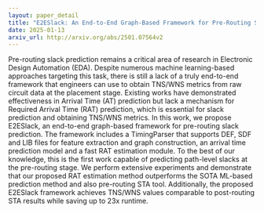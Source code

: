 ```yaml
---
layout: paper_detail
title: "E2ESlack: An End-to-End Graph-Based Framework for Pre-Routing Slack Prediction"
date: 2025-01-13
arxiv_url: http://arxiv.org/abs/2501.07564v2
---
```


Pre-routing slack prediction remains a critical area of research in Electronic Design Automation (EDA). Despite numerous machine learning-based approaches targeting this task, there is still a lack of a truly end-to-end framework that engineers can use to obtain TNS/WNS metrics from raw circuit data at the placement stage. Existing works have demonstrated effectiveness in Arrival Time (AT) prediction but lack a mechanism for Required Arrival Time (RAT) prediction, which is essential for slack prediction and obtaining TNS/WNS metrics. In this work, we propose E2ESlack, an end-to-end graph-based framework for pre-routing slack prediction. The framework includes a TimingParser that supports DEF, SDF and LIB files for feature extraction and graph construction, an arrival time prediction model and a fast RAT estimation module. To the best of our knowledge, this is the first work capable of predicting path-level slacks at the pre-routing stage. We perform extensive experiments and demonstrate that our proposed RAT estimation method outperforms the SOTA ML-based prediction method and also pre-routing STA tool. Additionally, the proposed E2ESlack framework achieves TNS/WNS values comparable to post-routing STA results while saving up to 23x runtime.
